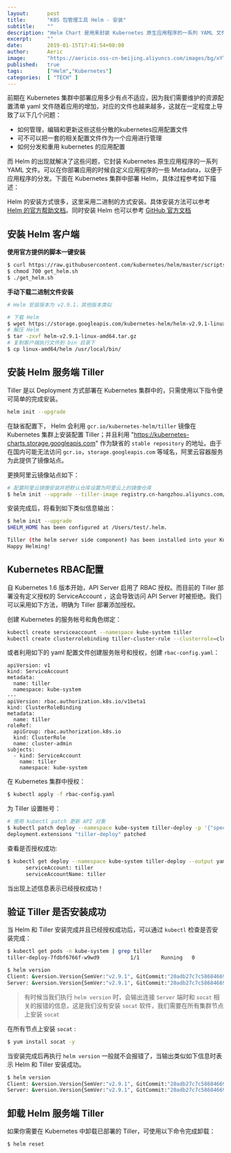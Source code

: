 ```yaml
---
layout:      post
title:       "K8S 包管理工具 Helm - 安装"
subtitle:    ""
description: "Helm Chart 是用来封装 Kubernetes 原生应用程序的一系列 YAML 文件。可以在你部署应用的时候自定义应用程序的一些 Metadata，以便于应用程序的分发。本文档在 Kubernetes 集群安装 Helm"
excerpt:     ""
date:        2019-01-15T17:41:54+08:00
author:      Aeric
image:       "https://aericio.oss-cn-beijing.aliyuncs.com/images/bg/xYTGMf.jpg"
published:   true
tags:        ["Helm","Kubernetes"]
categories:  [ "TECH" ]
---
```


前期在 Kubernetes 集群中部署应用多少有点不适应，因为我们需要维护的资源配置清单 yaml 文件随着应用的增加，对应的文件也越来越多，这就在一定程度上导致了以下几个问题：

- 如何管理，编辑和更新这些这些分散的kubernetes应用配置文件
- 可不可以把一套的相关配置文件作为一个应用进行管理
- 如何分发和重用 kubernetes 的应用配置

而 Helm 的出现就解决了这些问题，它封装 Kubernetes 原生应用程序的一系列 YAML 文件。可以在你部署应用的时候自定义应用程序的一些 Metadata，以便于应用程序的分发。下面在 Kubernetes 集群中部署 Helm，具体过程参考如下描述：

Helm 的安装方式很多，这里采用二进制的方式安装。具体安装方法可以参考 [Helm 的官方帮助文档](https://docs.helm.sh/)。同时安装 Helm 也可以参考 [GitHub 官方文档](https://github.com/helm/helm/blob/master/docs/install.md)

## 安装 Helm 客户端

**使用官方提供的脚本一键安装**

```bash
$ curl https://raw.githubusercontent.com/kubernetes/helm/master/scripts/get > get_helm.sh
$ chmod 700 get_helm.sh
$ ./get_helm.sh
```

**手动下载二进制文件安装**

```bash
# Helm 安装版本为 v2.9.1，其他版本类似

# 下载 Helm
$ wget https://storage.googleapis.com/kubernetes-helm/helm-v2.9.1-linux-amd64.tar.gz
# 解压 Helm
$ tar -zxvf helm-v2.9.1-linux-amd64.tar.gz
# 复制客户端执行文件到 bin 目录下
$ cp linux-amd64/helm /usr/local/bin/
```

## 安装 Helm 服务端 Tiller

Tiller 是以 Deployment 方式部署在 Kubernetes 集群中的，只需使用以下指令便可简单的完成安装。 

```bash
helm init --upgrade
```

在缺省配置下， Helm 会利用 `gcr.io/kubernetes-helm/tiller`  镜像在 Kubernetes 集群上安装配置 Tiller；并且利用 "https://kubernetes-charts.storage.googleapis.com" 作为缺省的 `stable repository`  的地址。由于在国内可能无法访问 `gcr.io`，`storage.googleapis.com` 等域名，阿里云容器服务为此提供了镜像站点。

更换阿里云镜像站点如下：

```bash
# 配置阿里云镜像安装并把默认仓库设置为阿里云上的镜像仓库
$ helm init --upgrade --tiller-image registry.cn-hangzhou.aliyuncs.com/google_containers/tiller:v2.9.1 --stable-repo-url https://kubernetes.oss-cn-hangzhou.aliyuncs.com/charts
```

安装完成后，将看到如下类似信息输出： 

```bash
$ helm init --upgrade
$HELM_HOME has been configured at /Users/test/.helm.

Tiller (the helm server side component) has been installed into your Kubernetes Cluster.
Happy Helming!
```

## Kubernetes RBAC配置

自 Kubernetes 1.6 版本开始，API Server 启用了 RBAC 授权。而目前的 Tiller 部署没有定义授权的 ServiceAccount ，这会导致访问 API Server 时被拒绝。我们可以采用如下方法，明确为 Tiller 部署添加授权。 

创建 Kubernetes 的服务帐号和角色绑定：

```bash
kubectl create serviceaccount --namespace kube-system tiller
kubectl create clusterrolebinding tiller-cluster-rule --clusterrole=cluster-admin --serviceaccount=kube-system:tiller
```

或者利用如下的 yaml 配置文件创建服务账号和授权，创建 `rbac-config.yaml`：

```
apiVersion: v1
kind: ServiceAccount
metadata:
  name: tiller
  namespace: kube-system
---
apiVersion: rbac.authorization.k8s.io/v1beta1
kind: ClusterRoleBinding
metadata:
  name: tiller
roleRef:
  apiGroup: rbac.authorization.k8s.io
  kind: ClusterRole
  name: cluster-admin
subjects:
  - kind: ServiceAccount
    name: tiller
    namespace: kube-system
```

在 Kubernetes 集群中授权：

```bash
$ kubectl apply -f rbac-config.yaml
```

为 Tiller 设置帐号：

```bash
# 使用 kubectl patch 更新 API 对象
$ kubectl patch deploy --namespace kube-system tiller-deploy -p '{"spec":{"template":{"spec":{"serviceAccount":"tiller"}}}}'
deployment.extensions "tiller-deploy" patched
```

查看是否授权成功:

```bash
$ kubectl get deploy --namespace kube-system tiller-deploy --output yaml | grep serviceAccount
      serviceAccount: tiller
      serviceAccountName: tiller
```

当出现上述信息表示已经授权成功！

## 验证 Tiller 是否安装成功

当 Helm 和 Tiller 安装完成并且已经授权成功后，可以通过 `kubectl` 检查是否安装完成：

```bash
$ kubectl get pods -n kube-system | grep tiller
tiller-deploy-7fdbf6766f-w9wd9          1/1       Running   0          2d

$ helm version
Client: &version.Version{SemVer:"v2.9.1", GitCommit:"20adb27c7c5868466912eebdf6664e7390ebe710", GitTreeState:"clean"}
Server: &version.Version{SemVer:"v2.9.1", GitCommit:"20adb27c7c5868466912eebdf6664e7390ebe710", GitTreeState:"clean"}
```

> 有时候当我们执行 `helm version` 时，会输出连接 `Server` 端时和 `socat` 相关的报错的信息，这是我们没有安装 `socat` 软件，我们需要在所有集群节点上安装 `socat` 

在所有节点上安装 `socat` :

```bash
$ yum install socat -y
```

当安装完成后再执行 `helm version` 一般就不会报错了，当输出类似如下信息时表示 Helm 和 Tiller 安装成功。

```bash
$ helm version
Client: &version.Version{SemVer:"v2.9.1", GitCommit:"20adb27c7c5868466912eebdf6664e7390ebe710", GitTreeState:"clean"}
Server: &version.Version{SemVer:"v2.9.1", GitCommit:"20adb27c7c5868466912eebdf6664e7390ebe710", GitTreeState:"clean"}
```

## 卸载 Helm 服务端 Tiller

如果你需要在 Kubernetes 中卸载已部署的 Tiller，可使用以下命令完成卸载：

```bash
$ helm reset
```

